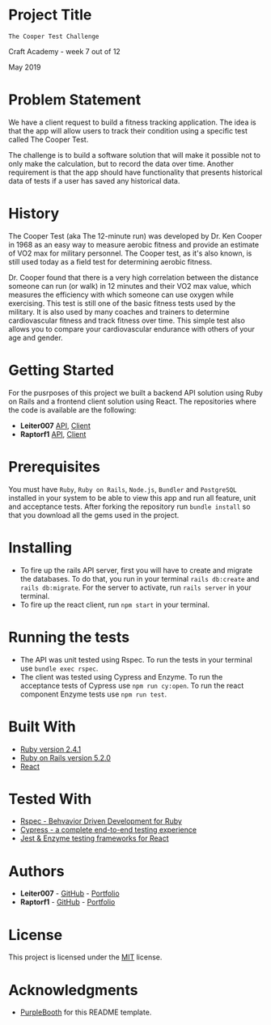 # Project Title

`The Cooper Test Challenge`

Craft Academy - week 7 out of 12

May 2019

# Problem Statement

We have a client request to build a fitness tracking application. The idea is that the app will allow users to track their condition using a specific test called The Cooper Test.

The challenge is to build a software solution that will make it possible not to only make the calculation, but to record the data over time. Another requirement is that the app should have functionality that presents historical data of tests if a user has saved any historical data.

# History

The Cooper Test (aka The 12-minute run) was developed by Dr. Ken Cooper in 1968 as an easy way to measure aerobic fitness and provide an estimate of VO2 max for military personnel. The Cooper test, as it's also known, is still used today as a field test for determining aerobic fitness.

Dr. Cooper found that there is a very high correlation between the distance someone can run (or walk) in 12 minutes and their VO2 max value, which measures the efficiency with which someone can use oxygen while exercising. This test is still one of the basic fitness tests used by the military. It is also used by many coaches and trainers to determine cardiovascular fitness and track fitness over time. This simple test also allows you to compare your cardiovascular endurance with others of your age and gender.

# Getting Started

For the pusrposes of this project we built a backend API solution using Ruby on Rails and a frontend client solution using React. The repositories where the code is available are the following:
* **Leiter007** [API](https://github.com/leiter007/cooper_api), [Client]()
* **Raptorf1** [API](https://github.com/raptorf1/cooper_api), [Client]()

# Prerequisites

You must have `Ruby`, `Ruby on Rails`, `Node.js`, `Bundler` and `PostgreSQL` installed in your system to be able to view this app and run all feature, unit and acceptance tests. After forking the repository run `bundle install` so that you download all the gems used in the project.

# Installing

* To fire up the rails API server, first you will have to create and migrate the databases. To do that, you run in your terminal `rails db:create` and `rails db:migrate`. For the server to activate, run `rails server` in your terminal.
* To fire up the react client, run `npm start` in your terminal.

# Running the tests

* The API was unit tested using Rspec. To run the tests in your terminal use `bundle exec rspec`.
* The client was tested using Cypress and Enzyme. To run the acceptance tests of Cypress use `npm run cy:open`. To run the react component Enzyme tests use `npm run test`.

# Built With

* [Ruby version 2.4.1](https://www.ruby-lang.org/en/)
* [Ruby on Rails version 5.2.0](https://rubyonrails.org/)
* [React](https://reactjs.org/)

# Tested With

* [Rspec - Behvavior Driven Development for Ruby](https://rspec.info/)
* [Cypress - a complete end-to-end testing experience](https://www.cypress.io/) 
* [Jest & Enzyme testing frameworks for React](https://www.npmjs.com/package/jest-enzyme)

# Authors

* **Leiter007** - [GitHub](https://github.com/leiter007) - [Portfolio](https://felix-react-portfolio.netlify.com/)
* **Raptorf1** - [GitHub](https://github.com/raptorf1) - [Portfolio](https://gtomaras-portfolio.netlify.com/)

# License

This project is licensed under the [MIT](https://opensource.org/licenses/MIT) license.

# Acknowledgments

* [PurpleBooth](https://github.com/PurpleBooth) for this README template.
